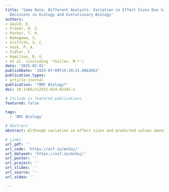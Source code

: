 ```yaml
---
title: 'Same Data, Different Analysts: Variation in Effect Sizes Due to Analytical
  Decisions in Ecology and Evolutionary Biology'
authors:
- Gould, E.
- Fraser, H. S.
- Parker, T. H.
- Nakagawa, S.
- Griffith, S. C.
- Vesk, P. A.
- Fidler, F.
- Hamilton, D. G.
- et al. (including '*Gilles, M.*')
date: '2025-02-01'
publishDate: '2025-07-09T19:39:21.808366Z'
publication_types:
- article-journal
publication: '*BMC Biology*'
doi: 10.1186/s12915-024-02101-x

# Include in featured publications
featured: false

tags:
  - 'BMC Biology'

# Abstract
abstract: Although variation in effect sizes and predicted values among studies of similar phenomena is inevitable, such variation far exceeds what might be produced by sampling error alone. One possible explanation for variation among results is differences among researchers in the decisions they make regarding statistical analyses. A growing array of studies has explored this analytical variability in different fields and has found substantial variability among results despite analysts having the same data and research question. Many of these studies have been in the social sciences, but one small “many analyst” study found similar variability in ecology. We expanded the scope of this prior work by implementing a large-scale empirical exploration of the variation in effect sizes and model predictions generated by the analytical decisions of different researchers in ecology and evolutionary biology. We used two unpublished datasets, one from evolutionary ecology (blue tit, Cyanistes caeruleus, to compare sibling number and nestling growth) and one from conservation ecology (Eucalyptus, to compare grass cover and tree seedling recruitment). The project leaders recruited 174 analyst teams, comprising 246 analysts, to investigate the answers to prespecified research questions. Analyses conducted by these teams yielded 141 usable effects (compatible with our meta-analyses and with all necessary information provided) for the blue tit dataset, and 85 usable effects for the Eucalyptus dataset. We found substantial heterogeneity among results for both datasets, although the patterns of variation differed between them. For the blue tit analyses, the average effect was convincingly negative, with less growth for nestlings living with more siblings, but there was near continuous variation in effect size from large negative effects to effects near zero, and even effects crossing the traditional threshold of statistical significance in the opposite direction. In contrast, the average relationship between grass cover and Eucalyptus seedling number was only slightly negative and not convincingly different from zero, and most effects ranged from weakly negative to weakly positive, with about a third of effects crossing the traditional threshold of significance in one direction or the other. However, there were also several striking outliers in the Eucalyptus dataset, with effects far from zero. For both datasets, we found substantial variation in the variable selection and random effects structures among analyses, as well as in the ratings of the analytical methods by peer reviewers, but we found no strong relationship between any of these and deviation from the meta-analytic mean. In other words, analyses with results that were far from the mean were no more or less likely to have dissimilar variable sets, use random effects in their models, or receive poor peer reviews than those analyses that found results that were close to the mean. The existence of substantial variability among analysis outcomes raises important questions about how ecologists and evolutionary biologists should interpret published results, and how they should conduct analyses in the future.

# Links
url_pdf: ''
url_code: 'https://osf.io/mn5aj/'
url_dataset: 'https://osf.io/mn5aj/'
url_poster: ''
url_project: ''
url_slides: ''
url_source: ''
url_video: ''

---
```

